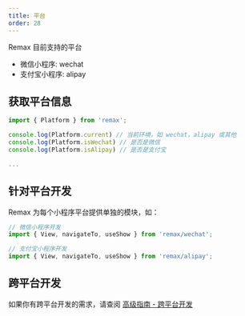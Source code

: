 ```yaml
---
title: 平台
order: 28
---
```


Remax 目前支持的平台

- 微信小程序: wechat
- 支付宝小程序: alipay

## 获取平台信息

```js
import { Platform } from 'remax';

console.log(Platform.current) // 当前环境，如 wechat，alipay 或其他
console.log(Platform.isWechat) // 是否是微信
console.log(Platform.isAlipay) // 是否是支付宝

...
```

## 针对平台开发

Remax 为每个小程序平台提供单独的模块，如：

```js
// 微信小程序开发
import { View, navigateTo, useShow } from 'remax/wechat';
```

```js
// 支付宝小程序开发
import { View, navigateTo, useShow } from 'remax/alipay';
```

## 跨平台开发

如果你有跨平台开发的需求，请查阅 [高级指南 - 跨平台开发](/advanced-guide/cross-platform)
